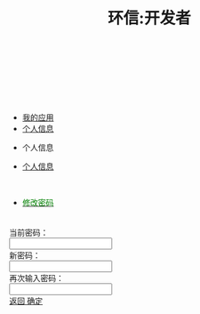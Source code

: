 ﻿---
title: 环信:开发者
layout: overview
---

<link href="/assets/css/bootstrap-2.3.2.min.css" rel="stylesheet" type="text/css" media="screen"/>
<link href="/assets/css/bootstrap-responsive-2.3.2.min.css" rel="stylesheet" type="text/css" media="screen"/>
<link href="/assets/css/font-awesome-3.1.0.min.css" rel="stylesheet" type="text/css" media="screen"/>
<link href="/assets/css/ace.min.css" rel="stylesheet" type="text/css" media="screen"/>
<link href="/assets/css/ace-responsive.min.css" rel="stylesheet" type="text/css" media="screen"/>
<link href="/assets/css/ace-skins.min.css" rel="stylesheet" type="text/css" media="screen"/>
<link href="/assets/css/management.css" rel="stylesheet" type="text/css" media="screen"/>
<link href="/assets/css/manage.css" rel="stylesheet" type="text/css" media="screen"/>

<script src="/assets/js/jquery-1.7.2.min.js"></script>
<script src="/assets/js/jquery.cookie-1.3.js"></script>
<script src="/assets/js/bootstrap-2.3.2.min.js"></script>
<script src="/assets/js/json2.js"></script>
<script src="/assets/js/ace-elements.min.js"></script>
<script src="/assets/js/ace.min.js"></script>
<script src="/assets/js/management.js"></script>
<script type="text/javascript">
	$(function(){
		if (!getToken() || getToken()==''){
			logout();
		}
	});
</script>

<div id="main-container" class="container-fluid"> <a href="javascript:void(0);" id="menu-toggler"> <span></span> </a>
  <div id="sidebar">
    <div id="sidebar-shortcuts">
      <div style="min-height: 40px;" id="sidebar-shortcuts-large"> </div>
      <div style="min-height: 40px;" id="sidebar-shortcuts-mini"> </div>
    </div>
    <ul class="nav nav-list">
			<li> <a href="/console/app_list" target="_self"> <i class="icon-ambulance"></i> <span>我的应用</span> </a></li>
			<li class="active"> <a href="/console/admin_home" target="_self"> <i class="icon-user"></i> <span>个人信息</span> </a></li>
    </ul>
    <div id="sidebar-collapse"> <i class="icon-double-angle-left"></i> </div>
  </div>
  <div class="clearfix" id="main-content">
    <div id="breadcrumbs">
      <ul class="breadcrumb">
        <li> <i class="icon-home"></i>  个人信息 </li>
      </ul>
    </div>
    <div class="clearfix" id="page-content">
      <div class="row-fluid">
      	<div class="pagination pagination-left">
      		<ul>
        		<li> <a href="/console/admin_home">个人信息</a> </li>
      		</ul>
      		&nbsp;&nbsp;&nbsp;&nbsp;
      		<ul>
        		<li> <a href="/console/admin_home_passwd"><font color="green">修改密码</font></a> </li>
      		</ul>
    		</div>
        <div class="row-fluid">
          <table class="table table-striped table-bordered table-hover">
          	<div class="widget-body"></div>
            <tbody id="appListBody">
            	<div class="widget-body">
			            <div class="widget-main no-padding">
			              <div class="form-horizontal" style="padding-top:20px;">
											<div class="row-fluid">
			                  <div class="span12">
			                    <div class="control-group">
			                      <label for="oldpassword" class="control-label">当前密码：</label>
			                      <div class="controls">
			                      	<input type="password" id="oldpassword" name="oldpassword" value="" onpaste='return false' oncopy='return false' />
			                      	&nbsp;&nbsp;<span id="oldpasswordEMsg" style="fontsize:10px;color:red"></span>
			                      </div>
			                    </div>
			                  </div>
			                </div>
			                <div class="row-fluid">
			                  <div class="span12">
			                    <div class="control-group">
			                      <label for="newpassword" class="control-label">新密码：</label>
			                      <div class="controls">
			                        <input type="password" id="newpassword" name="newpassword" value="" onpaste='return false' oncopy='return false' />
			                        &nbsp;&nbsp;<span id="newpasswordEMsg" style="fontsize:10px;color:red"></span>
			                      </div>
			                    </div>
			                  </div>
			                </div>
			                 <div class="row-fluid">
			                  <div class="span12">
			                    <div class="control-group">
			                      <label for="renewpassword" class="control-label">再次输入密码：</label>
			                      <div class="controls">
			                        <input type="password" id="renewpassword" name="renewpassword" value="" onpaste='return false' oncopy='return false' />
			                        &nbsp;&nbsp;<span id="renewpasswordEMsg" style="fontsize:10px;color:red"></span>
			                      </div>
			                    </div>
			                  </div>
			                </div>
			                <div class="form-actions">
							  				<a href="/console/admin_home" class="btn btn-small btn-success"><i class="icon-arrow-left icon-on-right bigger-110"></i> 返回 </a>
			                  <a href="javascript:void(0);" onClick="updateAdminPasswd();" class="btn btn-small btn-success"> 确定<i class="icon-arrow-right icon-on-right bigger-110"></i> </a>
			                </div>
						  			</div>
			            </div>
			          </div>	
            </tbody>
          </table>
        </div>
      </div>
    </div>
  </div>
</div>